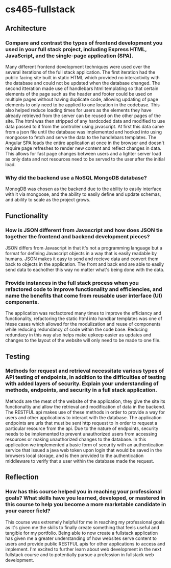 # cs465-fullstack

## Architecture

### Compare and contrast the types of frontend development you used in your full stack project, including Express HTML, JavaScript, and the single-page application (SPA).

<p>Many different frontend development techniques were used over the several iterations of the full stack application. The first iteration had the public facing site built in static HTML which provided no interactivity with the database and could not be updated when the database changed. The second itteration made use of handlebars html templating so that certain elements of the page such as the header and footer could be used on multiple pages without having duplicate code, allowing updating of page elements to only need to be applied to one location in the codebase. This also helped reduce loading times for users as the elements they have already retrieved from the server can be reused on the other pages of the site. The html was then stripped of any hardcoded data and modified to use data passed to it from the controller using javascript. At first this data came from a json file until the database was implemented and hooked into using mongoose to fetch and serve the data to the handlebars templates. The Angular SPA loads the entire application at once in the browser and doesn't require page refreshes to render new content and reflect changes in data. This allows for fast page changes between users and a lighter server load as only data and not resources need to be served to the user after the initial load.</p>

### Why did the backend use a NoSQL MongoDB database?

<p>MonogDB was chosen as the backend due to the ability to easily interface with it via mongoose, and the ability to easily define and update schemas, and ability to scale as the project grows.</p>

## Functionality

### How is JSON different from Javascript and how does JSON tie together the frontend and backend development pieces?

<p>JSON differs from Javascript in that it's not a programming language but a format for defining Javascript objects in a way that is easily readable by humans. JSON makes it easy to send and recieve data and convert them back to objects in the application. The front and back end are able to easily send data to eachother this way no matter what's being done with the data.</p>

### Provide instances in the full stack process when you refactored code to improve functionality and efficiencies, and name the benefits that come from reusable user interface (UI) components.

<p>The application was recfactored many times to improve the efficiancy and functionality, refactoring the static html into handbar templates was one of htese cases which allowed for the modulization and reuse of components while reducing redundancy of code within the code base. Reducing redundacy in this way also helps make upkeep easier as updates and changes to the layout of the website will only need to be made to one file.</p>

## Testing

### Methods for request and retrieval necessitate various types of API testing of endpoints, in addition to the difficulties of testing with added layers of security. Explain your understanding of methods, endpoints, and security in a full stack application.

<p>Methods are the meat of the website of the application, they give the site its functionaltiy and allow the retrieval and modification of data in the backend. The RESTFUL api makes use of these methods in order to provide a way for users and other applications to interact with the database. The application endpoints are urls that must be sent http request to in order to request a particular resource from the api. Due to the nature of endpoints, security needs to be implemented to prevent unauthorized users from accessing resources or making unauthorized changes to the database. In this application we implemented a basic form of security with an authentication service that issued a java web token upon login that would be saved in the browsers local storage, and is then provided to the authentication middleware to verify that a user within the database made the request.</p>

## Reflection

### How has this course helped you in reaching your professional goals? What skills have you learned, developed, or mastered in this course to help you become a more marketable candidate in your career field?

<p>This course was extremely helpful for me in reaching my professional goals as it's given me the skills to finally create something that feels useful and tangible for my portfolio. Being able to now create a fullstack application has given me a greater understanding of how websites serve content to users and provide public RESTFUL apis for other applications to access and implement. I'm excited to further learn about web development in the next fullstack course and to potentially pursue a profession in fullstack web development.</p>
